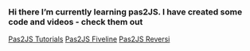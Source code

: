 ### Hi there I’m currently learning pas2JS. I have created some code and videos - check them out

[Pas2JS Tutorials](https://github.com/RetroNick2020/Channel-Code/discussions)
[Pas2JS Fiveline](https://github.com/RetroNick2020/fiveline-port-to-pas2js)
[Pas2JS Reversi](https://github.com/RetroNick2020/qbasic-reversi-port-to-pas2js)



<!--
**RetroNick2020/RetroNick2020** is a ✨ _special_ ✨ repository because its `README.md` (this file) appears on your GitHub profile.

Here are some ideas to get you started:

- 🔭 I’m currently working on ...
- 🌱 I’m currently learning ...
- 👯 I’m looking to collaborate on ...
- 🤔 I’m looking for help with ...
- 💬 Ask me about ...
- 📫 How to reach me: ...
- 😄 Pronouns: ...
- ⚡ Fun fact: ...
-->
